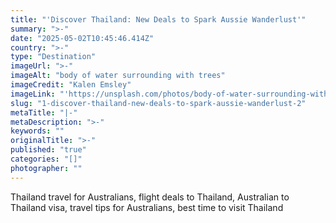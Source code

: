 ```yaml
---
title: "'Discover Thailand: New Deals to Spark Aussie Wanderlust'"
summary: ">-"
date: "2025-05-02T10:45:46.414Z"
country: ">-"
type: "Destination"
imageUrl: ">-"
imageAlt: "body of water surrounding with trees"
imageCredit: "Kalen Emsley"
imageLink: "'https://unsplash.com/photos/body-of-water-surrounding-with-trees-_LuLiJc1cdo'"
slug: "1-discover-thailand-new-deals-to-spark-aussie-wanderlust-2"
metaTitle: "|-"
metaDescription: ">-"
keywords: ""
originalTitle: ">-"
published: "true"
categories: "[]"
photographer: ""
---
```


Thailand travel for Australians, flight deals to Thailand, Australian to Thailand visa, travel tips for Australians, best time to visit Thailand
